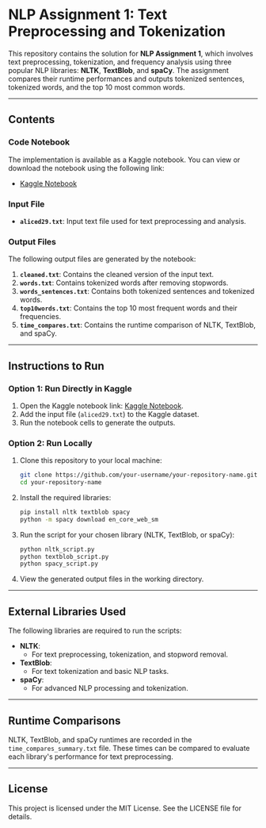 
# NLP Assignment 1: Text Preprocessing and Tokenization

This repository contains the solution for **NLP Assignment 1**, which involves text preprocessing, tokenization, and frequency analysis using three popular NLP libraries: **NLTK**, **TextBlob**, and **spaCy**. The assignment compares their runtime performances and outputs tokenized sentences, tokenized words, and the top 10 most common words.

---

## **Contents**

### **Code Notebook**
The implementation is available as a Kaggle notebook. You can view or download the notebook using the following link:

- [Kaggle Notebook](https://www.kaggle.com/code/pawaritdilokwuttisit/nlp-assignment1)

### **Input File**
- **`aliced29.txt`**: Input text file used for text preprocessing and analysis.

### **Output Files**
The following output files are generated by the notebook:
1. **`cleaned.txt`**: Contains the cleaned version of the input text.
2. **`words.txt`**: Contains tokenized words after removing stopwords.
3. **`words_sentences.txt`**: Contains both tokenized sentences and tokenized words.
4. **`top10words.txt`**: Contains the top 10 most frequent words and their frequencies.
5. **`time_compares.txt`**: Contains the runtime comparison of NLTK, TextBlob, and spaCy.

---

## **Instructions to Run**

### **Option 1: Run Directly in Kaggle**
1. Open the Kaggle notebook link: [Kaggle Notebook](https://www.kaggle.com/code/pawaritdilokwuttisit/nlp-assignment1).
2. Add the input file (`aliced29.txt`) to the Kaggle dataset.
3. Run the notebook cells to generate the outputs.

### **Option 2: Run Locally**
1. Clone this repository to your local machine:
   ```bash
   git clone https://github.com/your-username/your-repository-name.git
   cd your-repository-name
   ```
2. Install the required libraries:
   ```bash
   pip install nltk textblob spacy
   python -m spacy download en_core_web_sm
   ```
3. Run the script for your chosen library (NLTK, TextBlob, or spaCy):
   ```bash
   python nltk_script.py
   python textblob_script.py
   python spacy_script.py
   ```
4. View the generated output files in the working directory.

---

## **External Libraries Used**
The following libraries are required to run the scripts:
- **NLTK**:
  - For text preprocessing, tokenization, and stopword removal.
- **TextBlob**:
  - For text tokenization and basic NLP tasks.
- **spaCy**:
  - For advanced NLP processing and tokenization.

---

## **Runtime Comparisons**
NLTK, TextBlob, and spaCy runtimes are recorded in the `time_compares_summary.txt` file. These times can be compared to evaluate each library's performance for text preprocessing.

---

## **License**
This project is licensed under the MIT License. See the LICENSE file for details.
